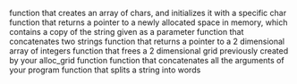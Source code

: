 function that creates an array of chars, and initializes it with a specific char
function that returns a pointer to a newly allocated space in memory, which contains a copy of the string given as a parameter
function that concatenates two strings
function that returns a pointer to a 2 dimensional array of integers
function that frees a 2 dimensional grid previously created by your alloc_grid function
function that concatenates all the arguments of your program
function that splits a string into words
